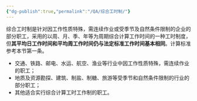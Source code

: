 ```yaml
---
{"dg-publish":true,"permalink":"/QA/综合工时制/"}
---
```


综合工时制是针对因工作性质特殊，需连续作业或受季节及自然条件限制的企业的部分职工，采用的以周、月、季、年等为周期综合计算工作时间的一种工时制度，但**其平均日工作时间和平均周工作时间仍与法定标准工作时间基本相同**。计算标准参考本节第一条。


- 交通、铁路、邮电、水运、航空、渔业等行业中因工作性质特殊，需连续作业的职工；
- 地质及资源勘探、建筑、制盐、制糖、旅游等受季节和自然条件限制的行业的部分职工；
- 其他适合实行综合计算工时工作制的职工。